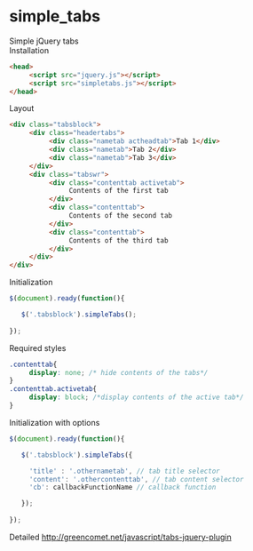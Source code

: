 # simple_tabs
Simple jQuery tabs</br>
Installation
```html
<head>
     <script src="jquery.js"></script>
     <script src="simpletabs.js"></script>   
</head>
```
Layout
```html
<div class="tabsblock">
     <div class="headertabs">
          <div class="nametab actheadtab">Tab 1</div>
          <div class="nametab">Tab 2</div>
          <div class="nametab">Tab 3</div>
     </div>
     <div class="tabswr">
          <div class="contenttab activetab">
               Contents of the first tab
          </div>
          <div class="contenttab">
               Contents of the second tab
          </div>
          <div class="contenttab">
               Contents of the third tab
          </div>
     </div>
</div>
```
Initialization
```js
$(document).ready(function(){

   $('.tabsblock').simpleTabs();
     
});
```
Required styles
```css
.contenttab{
     display: none; /* hide contents of the tabs*/
}
.contenttab.activetab{
     display: block; /*display contents of the active tab*/
}
```
Initialization with options
```js
$(document).ready(function(){

   $('.tabsblock').simpleTabs({

     'title' : '.othernametab', // tab title selector
     'content': '.othercontenttab', // tab content selector
     'cb': callbackFunctionName // callback function

   });
     
});
```
Detailed
http://greencomet.net/javascript/tabs-jquery-plugin
